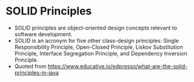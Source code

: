 # SOLID Principles
* SOLID principles are object-oriented design concepts relevant to software development.
* SOLID is an acronym for five other class-design principles: Single Responsibility Principle, Open-Closed Principle, Liskov Substitution Principle, Interface Segregation Principle, and Dependency Inversion Principle.
* Quoted from https://www.educative.io/edpresso/what-are-the-solid-principles-in-java